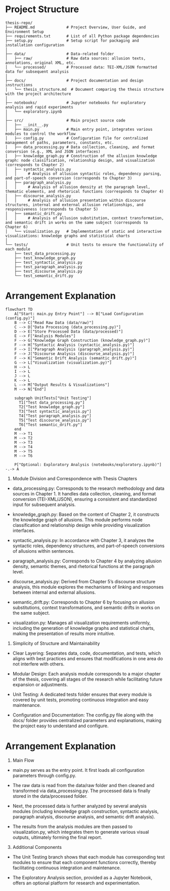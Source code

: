 # Project Structure

```
thesis-repo/
├── README.md              # Project Overview, User Guide, and Environment Setup
├── requirements.txt       # List of all Python package dependencies
├── setup.py               # Setup script for packaging and installation configuration
│
├── data/                  # Data-related folder
│   ├── raw/               # Raw data sources: allusion texts, annotations, original XML, etc.
│   └── processed/         # Processed data: TEI-XML/JSON formatted data for subsequent analysis
│
├── docs/                  # Project documentation and design instructions
│   └── thesis_structure.md  # Document comparing the thesis structure with the project architecture
│
├── notebooks/             # Jupyter notebooks for exploratory analysis and rapid experiments
│   └── exploratory.ipynb
│
├── src/                   # Main project source code
│   ├── __init__.py
│   ├── main.py            # Main entry point, integrates various modules to control the workflow
│   ├── config.py          # Configuration file for centralized management of paths, parameters, constants, etc.
│   ├── data_processing.py # Data collection, cleaning, and format conversion (e.g., XML and JSON interfaces)
│   ├── knowledge_graph.py # Construction of the allusion knowledge graph: node classification, relationship design, and visualization (corresponds to Chapter 2)
│   ├── syntactic_analysis.py  
│   │     # Analysis of allusion syntactic roles, dependency parsing, and part-of-speech conversion (corresponds to Chapter 3)
│   ├── paragraph_analysis.py  
│   │     # Analysis of allusion density at the paragraph level, thematic elements, and rhetorical functions (corresponds to Chapter 4)
│   ├── discourse_analysis.py  
│   │     # Analysis of allusion presentation within discourse structures, internal and external allusion relationships, and responsiveness (corresponds to Chapter 5)
│   ├── semantic_drift.py  
│   │     # Analysis of allusion substitution, context transformation, and semantic drift in works on the same subject (corresponds to Chapter 6)
│   └── visualization.py   # Implementation of static and interactive visualizations: knowledge graphs and statistical charts
│
└── tests/                 # Unit tests to ensure the functionality of each module
    ├── test_data_processing.py
    ├── test_knowledge_graph.py
    ├── test_syntactic_analysis.py
    ├── test_paragraph_analysis.py
    ├── test_discourse_analysis.py
    └── test_semantic_drift.py

```

  # Arrangement Explanation

```mermaid
flowchart TD
    A["Start: main.py Entry Point"] --> B["Load Configuration (config.py)"]
    B --> C["Read Raw Data (data/raw)"]
    C --> D["Data Processing (data_processing.py)"]
    D --> E["Store Processed Data (data/processed)"]
    E --> F["Analysis Modules"]
    F --> G["Knowledge Graph Construction (knowledge_graph.py)"]
    F --> H["Syntactic Analysis (syntactic_analysis.py)"]
    F --> I["Paragraph Analysis (paragraph_analysis.py)"]
    F --> J["Discourse Analysis (discourse_analysis.py)"]
    F --> K["Semantic Drift Analysis (semantic_drift.py)"]
    G --> L["Visualization (visualization.py)"]
    H --> L
    I --> L
    J --> L
    K --> L
    L --> M["Output Results & Visualizations"]
    M --> N["End"]

    subgraph UnitTests["Unit Testing"]
      T1["Test data_processing.py"]
      T2["Test knowledge_graph.py"]
      T3["Test syntactic_analysis.py"]
      T4["Test paragraph_analysis.py"]
      T5["Test discourse_analysis.py"]
      T6["Test semantic_drift.py"]
    end
    M --> T1
    M --> T2
    M --> T3
    M --> T4
    M --> T5
    M --> T6

    P["Optional: Exploratory Analysis (notebooks/exploratory.ipynb)"] -.-> A
```

1. Module Division and Correspondence with Thesis Chapters

* data_processing.py: Corresponds to the research methodology and data sources in Chapter 1. It handles data collection, cleaning, and format conversion (TEI-XML/JSON), ensuring a consistent and standardized input for subsequent analysis.

* knowledge_graph.py: Based on the content of Chapter 2, it constructs the knowledge graph of allusions. This module performs node classification and relationship design while providing visualization interfaces.

* syntactic_analysis.py: In accordance with Chapter 3, it analyzes the syntactic roles, dependency structures, and part-of-speech conversions of allusions within sentences.

* paragraph_analysis.py: Corresponds to Chapter 4 by analyzing allusion density, semantic themes, and rhetorical functions at the paragraph level.

* discourse_analysis.py: Derived from Chapter 5’s discourse structure analysis, this module explores the mechanisms of linking and responses between internal and external allusions.

* semantic_drift.py: Corresponds to Chapter 6 by focusing on allusion substitutions, context transformations, and semantic drifts in works on the same subject.

* visualization.py: Manages all visualization requirements uniformly, including the generation of knowledge graphs and statistical charts, making the presentation of results more intuitive.

1. Simplicity of Structure and Maintainability

* Clear Layering: Separates data, code, documentation, and tests, which aligns with best practices and ensures that modifications in one area do not interfere with others.

* Modular Design: Each analysis module corresponds to a major chapter of the thesis, covering all stages of the research while facilitating future expansion or adjustments.

* Unit Testing: A dedicated tests folder ensures that every module is covered by unit tests, promoting continuous integration and easy maintenance.

* Configuration and Documentation: The config.py file along with the docs/ folder provides centralized parameters and explanations, making the project easy to understand and configure.

# Arrangement Explanation

1. Main Flow

* main.py serves as the entry point. It first loads all configuration parameters through config.py.

* The raw data is read from the data/raw folder and then cleaned and transformed via data_processing.py. The processed data is finally stored in the data/processed folder.

* Next, the processed data is further analyzed by several analysis modules (including knowledge graph construction, syntactic analysis, paragraph analysis, discourse analysis, and semantic drift analysis).

* The results from the analysis modules are then passed to visualization.py, which integrates them to generate various visual outputs, ultimately forming the final report.

3. Additional Components

* The Unit Testing branch shows that each module has corresponding test modules to ensure that each component functions correctly, thereby facilitating continuous integration and maintenance.

* The Exploratory Analysis section, provided as a Jupyter Notebook, offers an optional platform for research and experimentation.
